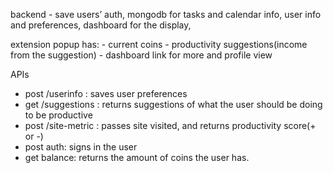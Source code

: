 backend - save users’ auth, mongodb for tasks and calendar info, user info and preferences, dashboard for the display,

extension popup has: - current coins - productivity suggestions(income from the suggestion) - dashboard link for more and profile view

APIs

- post /userinfo : saves user preferences
- get /suggestions : returns suggestions of what the user should be doing to be productive
- post /site-metric : passes site visited, and returns productivity score(+ or -)
- post auth: signs in the user
- get balance: returns the amount of coins the user has.
